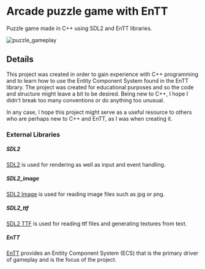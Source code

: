 # Arcade puzzle game with EnTT
Puzzle game made in C++ using SDL2 and EnTT libraries.

![puzzle_gameplay](https://user-images.githubusercontent.com/24985050/62686064-d3ac2880-b978-11e9-8b54-aef44eb5c9e1.png)


## Details

This project was created in order to gain experience with C++ programming and to learn how to use the Entity Component System found in the EnTT library. The project was created for educational purposes and so the code and structure might leave a bit to be desired. Being new to C++, I hope I didn't break too many conventions or do anything too unusual.

In any case, I hope this project might serve as a useful resource to others who are perhaps new to C++ and EnTT, as I was when creating it.

### External Libraries

##### SDL2
[SDL2](https://www.libsdl.org/download-2.0.php) is used for rendering as well as input and event handling.

##### SDL2_image
[SDL2 Image](https://www.libsdl.org/projects/SDL_image/) is used for reading image files such as jpg or png.

##### SDL2_ttf
[SDL2 TTF](https://www.libsdl.org/projects/SDL_ttf/index.html) is used for reading ttf files and generating textures from text.

##### EnTT
[EnTT](https://github.com/skypjack/entt) provides an Enitity Component System (ECS) that is the primary driver of gameplay and is the focus of the project.

